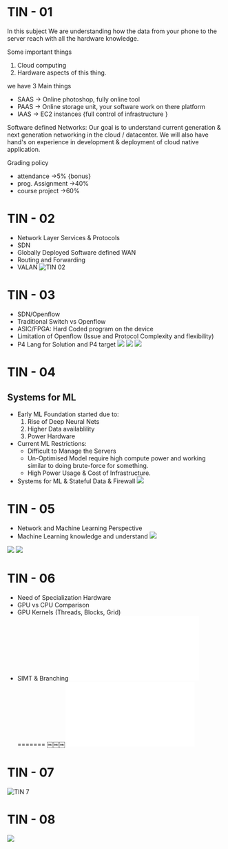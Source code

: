 # TIN - 01
In this subject We are understanding how the data from your phone to the server reach with all the hardware knowledge.

Some important things
1. Cloud computing
2. Hardware aspects of this thing.

 we have 3 Main things
 - SAAS → Online photoshop, fully online tool
 - PAAS → Online storage unit, your software work on there platform
 - IAAS → EC2 instances {full control of infrastructure } 

Software defined Networks:
Our goal is to understand current generation & next generation networking in the cloud / datacenter.
We will also have hand's on experience in development & deployment of cloud native application.

Grading policy
- attendance →5% {bonus}
- prog. Assignment →40%
- course project →60%

# TIN - 02
- Network Layer Services & Protocols
- SDN
- Globally Deployed Software defined WAN
- Routing and Forwarding
- VALAN
![TIN 02](Topics%20in%20networks%20L2.png)

# TIN - 03
- SDN/Openflow
- Traditional Switch vs Openflow
- ASIC/FPGA: Hard Coded program on the device
- Limitation of Openflow (Issue and Protocol Complexity and flexibility)
- P4 Lang for Solution and P4 target
![](Topics%20in%20networks%203.png)
![](Topics%20in%20networks%20p4%20programming.png)
![](Topics%20in%20networks%204%20next.png)

# TIN - 04
## Systems for ML
- Early ML Foundation started due to:
	1. Rise of Deep Neural Nets
	2. Higher Data availablility
	3. Power Hardware
- Current ML Restrictions:
	- Difficult to Manage the Servers
	- Un-Optimised Model require high compute power and working similar to doing brute-force for something.
	- High Power Usage & Cost of Infrastructure.
- Systems for ML & Stateful Data & Firewall
![](Topics%20in%20networks%204.png)

# TIN - 05
- Network and Machine Learning Perspective
- Machine Learning knowledge and understand
![](TIN%20Outline.jpeg)

![](TIN%20Pytorch.jpeg)
![](TIN%20Inference%20training.jpeg)
# TIN - 06

- Need of Specialization Hardware
- GPU vs CPU Comparison
- GPU Kernels (Threads, Blocks, Grid)
- SIMT & Branching
![TIN 6](TIN%206.pdf)
=======
￼￼￼![TIN 6](TIN%206.pdf)

# TIN - 07

![TIN 7](TIN%207.png)

# TIN - 08

![](TIN%208.png)


